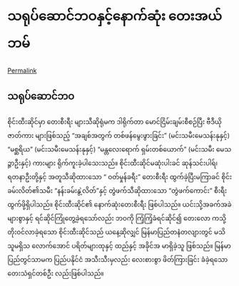 # သရုပ်ဆောင်ဘဝနှင့်နောက်ဆုံး တေးအယ်ဘမ်

[Permalink](https://github.com/mgyannainglin/saihteesaing/blob/0fe859669c9cabc50b5bfefb4c6a170a4c44a282/actor-life.md)

## သရုပ်ဆောင်ဘဝ

စိုင်းထီးဆိုင်မှာ တေးစီးရီး များသီဆိုရုံမက ဒါရိုက်တာ မောင်ငြိမ်းချမ်းစီစဉ်ပြီး ဗီဒီယိုဇာတ်ကား များဖြစ်သည့် “အချစ်အတွက် တစ်ဖန်မွေးဖွားခြင်း” \(မင်းသမီးမေသန်းနုနှင့်\) “မစ္ဆရိယ” \(မင်းသမီးမေသန်းနုနှင့်\) “မန္တလေးရောက် ရှမ်းတစ်ယောက်” \(မင်းသမီး မေသဉ္ဇာဦးနှင့်\) ကားများ ရိုက်ကူးခဲ့ပါသေးသည်။ စိုင်းထီးဆိုင်မဆုံးပါးခင် ဆုန်သင်းပါရ်၊ ရတနာဦးတို့နှင့် အတူသီဆိုထားသော “ ဝတ်မှုန်ခရီး” တေးစီးရီး ထွက်ခဲ့ပြီးမကြာခင် စိုင်းခမ်းလိတ်၏သမီး “နန်းခမ်းနွဲ့လိတ်”နှင့် တွဲဖက်သီဆိုထားသော “တွဲဖက်ကောင်း” စီးရီးထွက်ဖို့ရှိပါသည်။ စိုင်းထီးဆိုင်၏ နောက်ဆုံးတေးစီးရီး ဖြစ်ပါသည်။ ယင်းသို့အခက်အခဲများစွာနှင့် ရင်ဆိုင်ကြုံတွေ့ခဲ့ရသော်လည်း ဘဝကို ကြံ့ကြံ့ခံရင်ဆိုင်၍ တေးလော ကသို့ တိုးဝင်လာခဲ့ရသော စိုင်းထီးဆိုင်သည် ယနေ့ဆိုလျှင် မြန်မာပြည်တနံတလျားတွင် မသိသူမရှိသ လောက်အောင် ပရိတ်များထုနှင့် ထည်နှင့် အခိုင်အ မာရှိခဲ့သူ ဖြစ်သည်။ မြန်မာပြည်တွင်သာမက ပြည်ပနိုင်ငံ အသီးသီးမှလည်း လေးစားစွာ ဖိတ်ကြားခြင်း ခံခဲ့ရသော တေးသံရှင်တစ်ဦး လည်းဖြစ်ပါသည်။

